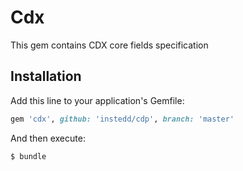 # Cdx

This gem contains CDX core fields specification

## Installation

Add this line to your application's Gemfile:

```ruby
gem 'cdx', github: 'instedd/cdp', branch: 'master'
```

And then execute:

    $ bundle
